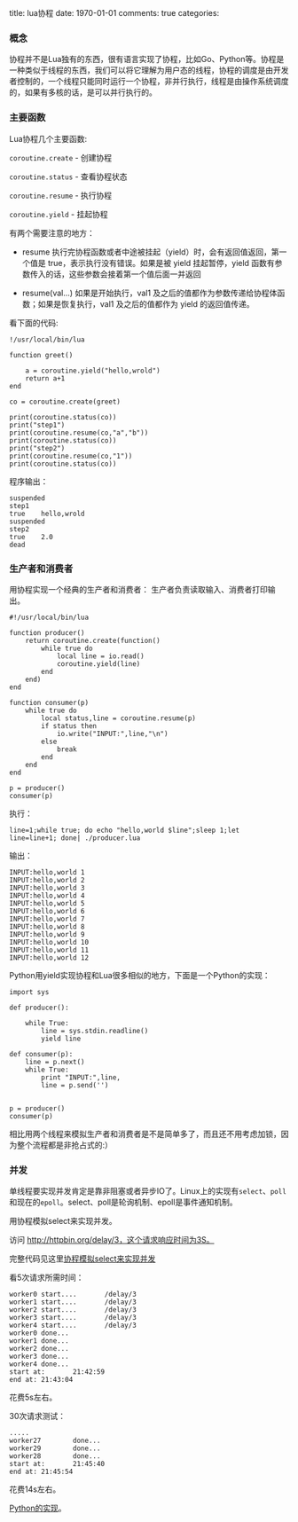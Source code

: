 title: lua协程
date: 1970-01-01
comments: true
categories: 
### 概念

协程并不是Lua独有的东西，很有语言实现了协程，比如Go、Python等。协程是一种类似于线程的东西，我们可以将它理解为用户态的线程，协程的调度是由开发者控制的，一个线程只能同时运行一个协程，非并行执行，线程是由操作系统调度的，如果有多核的话，是可以并行执行的。


### 主要函数

Lua协程几个主要函数:

`coroutine.create` - 创建协程

`coroutine.status` - 查看协程状态

`coroutine.resume` - 执行协程

`coroutine.yield` - 挂起协程

有两个需要注意的地方：

* resume 执行完协程函数或者中途被挂起（yield）时，会有返回值返回，第一个值是 true，表示执行没有错误。如果是被 yield 挂起暂停，yield 函数有参数传入的话，这些参数会接着第一个值后面一并返回

* resume(val...) 如果是开始执行，val1 及之后的值都作为参数传递给协程体函数；如果是恢复执行，val1 及之后的值都作为 yield 的返回值传递。

看下面的代码:

```
!/usr/local/bin/lua

function greet()

    a = coroutine.yield("hello,wrold")
    return a+1
end

co = coroutine.create(greet)

print(coroutine.status(co))
print("step1")
print(coroutine.resume(co,"a","b"))
print(coroutine.status(co))
print("step2")
print(coroutine.resume(co,"1"))
print(coroutine.status(co))
```

程序输出：

```
suspended  
step1  
true    hello,wrold  
suspended  
step2  
true    2.0  
dead
```

### 生产者和消费者

用协程实现一个经典的生产者和消费者：
生产者负责读取输入、消费者打印输出。

```
#!/usr/local/bin/lua

function producer()
    return coroutine.create(function()
        while true do
            local line = io.read()
            coroutine.yield(line)
        end
    end)
end

function consumer(p)
    while true do
        local status,line = coroutine.resume(p)
        if status then
            io.write("INPUT:",line,"\n")
        else
            break
        end
    end
end

p = producer()
consumer(p)

```

执行：

`line=1;while true; do echo "hello,world $line";sleep 1;let line=line+1; done| ./producer.lua`

输出：

```
INPUT:hello,world 1
INPUT:hello,world 2
INPUT:hello,world 3
INPUT:hello,world 4
INPUT:hello,world 5
INPUT:hello,world 6
INPUT:hello,world 7
INPUT:hello,world 8
INPUT:hello,world 9
INPUT:hello,world 10
INPUT:hello,world 11
INPUT:hello,world 12
```

Python用yield实现协程和Lua很多相似的地方，下面是一个Python的实现：

```
import sys

def producer():

    while True:
        line = sys.stdin.readline()
        yield line

def consumer(p):
    line = p.next()
    while True:
        print "INPUT:",line,
        line = p.send('')


p = producer()
consumer(p)

```

相比用两个线程来模拟生产者和消费者是不是简单多了，而且还不用考虑加锁，因为整个流程都是非抢占式的:）

### 并发

单线程要实现并发肯定是靠非阻塞或者异步IO了。Linux上的实现有`select`、`poll`和现在的`epoll`。select、poll是轮询机制、epoll是事件通知机制。

用协程模拟select来实现并发。

访问 http://httpbin.org/delay/3，这个请求响应时间为3S。

完整代码见这里[协程模拟select来实现并发](https://gist.github.com/lovedboy/f12c0ddf485eb1a05322)

看5次请求所需时间：

```
worker0 start....       /delay/3
worker1 start....       /delay/3
worker2 start....       /delay/3
worker3 start....       /delay/3
worker4 start....       /delay/3
worker0 done...
worker1 done...
worker2 done...
worker3 done...
worker4 done...
start at:       21:42:59
end at: 21:43:04
```
花费5s左右。

30次请求测试：

```
.....
worker27        done...
worker29        done...
worker28        done...
start at:       21:45:40
end at: 21:45:54
```
花费14s左右。

[Python的实现](https://gist.github.com/lovedboy/86d7a8b903fb7028a3a9)。

